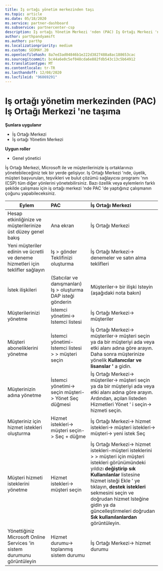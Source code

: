 ```yaml
---
title: Iş ortağı yönetim merkezinden taşı
ms.topic: article
ms.date: 05/18/2020
ms.service: partner-dashboard
ms.subservice: partnercenter-csp
description: Iş ortağı Yönetim Merkezi 'nden (PAC) Iş Ortağı Merkezi 'ne geçtiğinizde, CSP program üyeliğini, müşteri başvurularını, teşvikleri ve daha fazlasını yönetmeyi öğrenin.
author: parthpandyamsft
ms.author: parthp
ms.localizationpriority: medium
ms.custom: SEOMAY.20
ms.openlocfilehash: 8a7ed3ad04846b1e222d3827488a8ac188653cac
ms.sourcegitcommit: bc44a6e0c5ef048cda6e882fdb543c13c5b64912
ms.translationtype: MT
ms.contentlocale: tr-TR
ms.lasthandoff: 12/08/2020
ms.locfileid: "96869291"
---
```

# <a name="moving-from-partner-admin-center-pac-to-the-partner-center"></a>Iş ortağı yönetim merkezinden (PAC) Iş Ortağı Merkezi 'ne taşıma

**Şunlara uygulanır**
- İş Ortağı Merkezi
- İş ortağı Yönetim Merkezi

**Uygun roller**
- Genel yönetici

İş Ortağı Merkezi, Microsoft ile ve müşterilerinizle iş ortaklarınızı yönetebileceğiniz tek bir yerde gelişiyor. Iş Ortağı Merkezi 'nde, üyelik, müşteri başvuruları, teşvikleri ve bulut çözümü sağlayıcısı programı 'nın (CSP) tüm diğer yönlerini yönetebilirsiniz. Bazı özellik veya eylemlerin farklı şekilde çalışması için iş ortağı merkezi 'nde PAC 'de yaptığınız çalışmanın çoğunu yapabileceksiniz.


|**Eylem**   |**PAC**   |**İş Ortağı Merkezi**   |
|--------------|:--------------|:---------------|
|Hesap etkinliğinize ve müşterilerinize üst düzey genel bakış|Ana ekran|İş Ortağı Merkezi|
|Yeni müşteriler edinin ve ücretli ve deneme hizmetleri için teklifler sağlayın|Iş > gönder Teklifinizi oluşturma|İş Ortağı Merkezi-> denemeler ve satın alma teklifleri |
|İstek ilişkileri|(Satıcılar ve danışmanları) Iş > oluşturma DAP isteği gönderin|Müşteriler-> bir ilişki Isteyin (aşağıdaki nota bakın)|
|Müşterilerinizi yönetme|İstemci yönetimi-> Istemci listesi|İş Ortağı Merkezi-> müşteriler|
|Müşteri aboneliklerini yönetme|İstemci yönetimi-Istemci listesi > > müşteri seçin|İş Ortağı Merkezi-> müşteriler-> müşteri seçin ya da bir müşteriyi ada veya etki alanı adına göre arayın. Daha sonra müşterinize yönelik **Kullanıcılar ve lisanslar '** a gidin.|
|Müşterinizin adına yönetme|İstemci yönetimi-> seçin müşteri-> Yönet Seç düğmesi|İş Ortağı Merkezi-> müşteriler-> müşteri seçin ya da bir müşteriyi ada veya etki alanı adına göre arayın. Ardından, açılan listeden Hizmetleri Yönet ' i seçin-> hizmeti seçin.|
|Müşteriniz için hizmet istekleri oluşturma|Hizmet istekleri-> müşteri seçin-> Seç + düğme | İş Ortağı Merkezi-> hizmet istekleri-> müşteri istekleri-> müşteri-> yeni istek Seç|
|Müşteri hizmeti isteklerini yönetme| Hizmet istekleri-> müşteri seçin|İş Ortağı Merkezi-> hizmet istekleri-müşteri isteklerini > > müşteri için müşteri istekleri görünümündeki yıldızı **değiştirip sık** **Kullanılanlar** listesine hizmet isteği Ekle ' ye tıklayın, **destek istekleri** sekmesini seçin ve doğrudan hizmet Isteğine gidin ya da güncelleştirmeleri doğrudan **Sık kullanılanlardan** görüntüleyin.|
|Yönettiğiniz Microsoft Online Services 'in sistem durumunu görüntüleyin|Hizmet durumu-> toplanmış sistem durumu|İş Ortağı Merkezi-> hizmet durumu|
